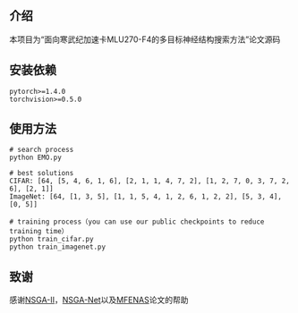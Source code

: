 ## 介绍
本项目为“面向寒武纪加速卡MLU270-F4的多目标神经结构搜索方法”论文源码

## 安装依赖
```
pytorch>=1.4.0
torchvision>=0.5.0
```

## 使用方法
```
# search process
python EMO.py

# best solutions
CIFAR: [64, [5, 4, 6, 1, 6], [2, 1, 1, 4, 7, 2], [1, 2, 7, 0, 3, 7, 2, 6], [2, 1]]
ImageNet: [64, [1, 3, 5], [1, 1, 5, 4, 1, 2, 6, 1, 2, 2], [5, 3, 4], [0, 5]]

# training process（you can use our public checkpoints to reduce training time）
python train_cifar.py
python train_imagenet.py
```

## 致谢
感谢[NSGA-II](https://ieeexplore.ieee.org/abstract/document/996017)，[NSGA-Net](https://dl.acm.org/doi/abs/10.1145/3321707.3321729)以及[MFENAS](https://ieeexplore.ieee.org/abstract/document/9786036)论文的帮助
